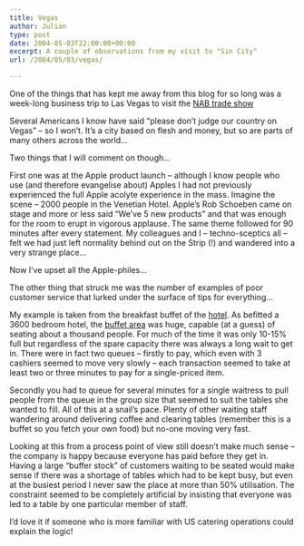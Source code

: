 ```yaml
---
title: Vegas
author: Julian
type: post
date: 2004-05-03T22:00:00+00:00
excerpt: A couple of observations from my visit to "Sin City"
url: /2004/05/03/vegas/

---
```

One of the things that has kept me away from this blog for so long was a week-long business trip to Las Vegas to visit the [NAB trade show][1]

Several Americans I know have said &#8220;please don&#8217;t judge our country on Vegas&#8221; &#8211; so I won&#8217;t. It&#8217;s a city based on flesh and money, but so are parts of many others across the world&#8230;

Two things that I will comment on though&#8230;

First one was at the Apple product launch &#8211; although I know people who use (and therefore evangelise about) Apples I had not previously experienced the full Apple acolyte experience in the mass. Imagine the scene &#8211; 2000 people in the Venetian Hotel. Apple&#8217;s Rob Schoeben came on stage and more or less said &#8220;We&#8217;ve 5 new products&#8221; and that was enough for the room to erupt in vigorous applause. The same theme followed for 90 minutes after every statement. My colleagues and I &#8211; techno-sceptics all &#8211; felt we had just left normality behind out on the Strip (!) and wandered into a very strange place&#8230;

Now I&#8217;ve upset all the Apple-philes&#8230;

The other thing that struck me was the number of examples of poor customer service that lurked under the surface of tips for everything&#8230; 

My example is taken from the breakfast buffet of the [hotel][2]. As befitted a 3600 bedroom hotel, the [buffet area][3] was huge, capable (at a guess) of seating about a thousand people. For much of the time it was only 10-15% full but regardless of the spare capacity there was always a long wait to get in. There were in fact two queues &#8211; firstly to pay, which even with 3 cashiers seemed to move very slowly &#8211; each transaction seemed to take at least two or three minutes to pay for a single-priced item. 

Secondly you had to queue for several minutes for a single waitress to pull people from the queue in the group size that seemed to suit the tables she wanted to fill. All of this at a snail&#8217;s pace. Plenty of other waiting staff wandering around delivering coffee and clearing tables (remember this is a buffet so you fetch your own food) but no-one moving very fast.

Looking at this from a process point of view still doesn&#8217;t make much sense &#8211; the company is happy because everyone has paid before they get in. Having a large &#8220;buffer stock&#8221; of customers waiting to be seated would make sense if there was a shortage of tables which had to be kept busy, but even at the busiest period I never saw the place at more than 50% utilisation. The constraint seemed to be completely artificial by insisting that everyone was led to a table by one particular member of staff. 

I&#8217;d love it if someone who is more familiar with US catering operations could explain the logic!

 [1]: https://www.nabshow.com/
 [2]: https://www.vegas.com/resorts/flamingo/
 [3]: https://www.vegas.com/searchagent/restaurant/ViewRestaurant.do?restaurantId=3542